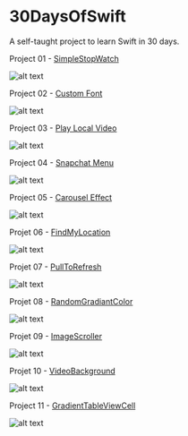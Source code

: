 # 30DaysOfSwift
A self-taught project to learn Swift in 30 days.

Project 01 - [SimpleStopWatch](https://github.com/Kylta/30DaysOfSwift/tree/master/Project%2001%20-%20SimpleStopWatch)

![alt text](https://raw.githubusercontent.com/Kylta/30DaysOfSwift/master/Project%2001%20-%20SimpleStopWatch/SimpleStopWatch.gif)

Project 02 - [Custom Font](https://github.com/Kylta/30DaysOfSwift/tree/master/Project%2002%20-%20Custom%20Font)

![alt text](https://raw.githubusercontent.com/Kylta/30DaysOfSwift/master/Project%2002%20-%20Custom%20Font/Custom%20Font.gif)

Project 03 - [Play Local Video](https://github.com/Kylta/30DaysOfSwift/tree/master/Project%2003%20-%20Play%20Local%20Video)

![alt text](https://github.com//Kylta/30DaysOfSwift/blob/master/Project%2003%20-%20Play%20Local%20Video/Play_Local_Video.gif?raw=true)

Project 04 - [Snapchat Menu](https://github.com/Kylta/30DaysOfSwift/tree/master/Project%2004%20-%20SnapChatMenu)

![alt text](https://raw.githubusercontent.com/Kylta/30DaysOfSwift/master/Project%2004%20-%20SnapChatMenu/SnapchatMenu.gif)

Project 05 - [Carousel Effect](https://github.com/Kylta/30DaysOfSwift/tree/master/Project%2005%20-%20CarouselEffect)

![alt text](https://github.com/Kylta/30DaysOfSwift/blob/master/Project%2005%20-%20CarouselEffect/carouselEffect.gif?raw=true)

Projet 06 - [FindMyLocation](https://github.com/Kylta/30DaysOfSwift/tree/master/Project%2006%20-%20FindMyLocation)

![alt text](https://raw.githubusercontent.com/Kylta/30DaysOfSwift/master/Project%2006%20-%20FindMyLocation/FindMyLocation.gif)

Projet 07 - [PullToRefresh](https://github.com/Kylta/30DaysOfSwift/tree/master/Project%2007%20-%20PullToRefresh)

![alt text](https://raw.githubusercontent.com/Kylta/30DaysOfSwift/master/Project%2007%20-%20PullToRefresh/PullToRefresh.gif)

Projet 08 - [RandomGradiantColor](https://github.com/Kylta/30DaysOfSwift/tree/master/Project%2008%20-%20RandomGradientColorMusic)

![alt text](https://raw.githubusercontent.com/Kylta/30DaysOfSwift/master/Project%2008%20-%20RandomGradientColorMusic/GradientColor.gif)

Projet 09 - [ImageScroller](https://github.com/Kylta/30DaysOfSwift/tree/master/Project%2009%20-%20ImageScroller)

![alt text](https://raw.githubusercontent.com/Kylta/30DaysOfSwift/master/Project%2009%20-%20ImageScroller/ImageScroller.gif)

Projet 10 - [VideoBackground](https://github.com/Kylta/30DaysOfSwift/tree/master/Project%2010%20-%20VideoBackground)

![alt text](https://raw.githubusercontent.com/Kylta/30DaysOfSwift/master/Project%2010%20-%20VideoBackground/VideoBackground.gif)

Project 11 - [GradientTableViewCell](https://github.com/Kylta/30DaysOfSwift/tree/master/Project%2011%20-%20ClearTableViewCell)

![alt text](https://raw.githubusercontent.com/Kylta/30DaysOfSwift/master/Project%2011%20-%20ClearTableViewCell/DegradedTableViewCell.gif)